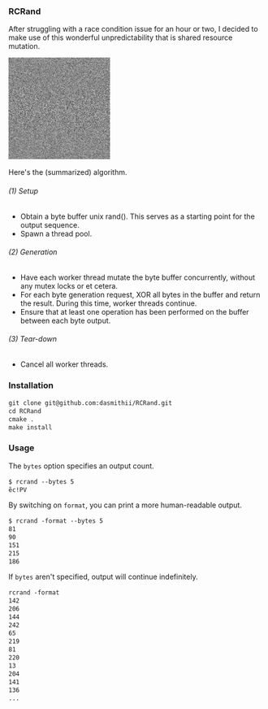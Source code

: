 ### RCRand
After struggling with a race condition issue for an hour or two, I decided to make use of this wonderful unpredictability that is shared resource mutation.

<img src="https://raw.githubusercontent.com/dasmithii/RCRand/master/img/bytemap.png" width="200px" height="200px" />

Here's the (summarized) algorithm.

###### (1) Setup
+ Obtain a byte buffer unix rand(). This serves as a starting point for the output sequence.
+ Spawn a thread pool.

###### (2) Generation
+ Have each worker thread mutate the byte buffer concurrently, without any mutex locks or et cetera.
+ For each byte generation request, XOR all bytes in the buffer and return the result. During this time, worker threads continue.
+ Ensure that at least one operation has been performed on the buffer between each byte output.

###### (3) Tear-down
+ Cancel all worker threads.



### Installation

```
git clone git@github.com:dasmithii/RCRand.git
cd RCRand
cmake .
make install
```



### Usage

The `bytes` option specifies an output count.
```
$ rcrand --bytes 5
ȅc!PV
```

By switching on `format`, you can print a more human-readable output.
```
$ rcrand -format --bytes 5
81
90
151
215
186
```

If `bytes` aren't specified, output will continue indefinitely.
```
rcrand -format
142
206
144
242
65
219
81
220
13
204
141
136
...
```
